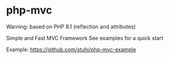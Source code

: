 # php-mvc

Warning: based on PHP 8.1 (reflection and attributes)

Simple and Fast MVC Framework
See examples for a quick start

Example: https://github.com/stuhi/php-mvc-example
